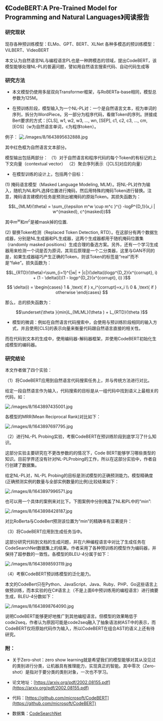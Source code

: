 ## 《CodeBERT:A Pre-Trained Model for Programming and Natural Languages》阅读报告


### 研究现状

现存各种预训练模型：ELMo、GPT、BERT、XLNet
各种多模态的预训练模型：ViLBERT、VideoBERT

本文认为自然语言NL与编程语言PL也是一种跨模态的领域，提出CodeBERT，该模型能够处理NL-PL的普遍问题，譬如用自然语言搜索代码、自动代码生成等


### 研究方法

* 本文模型仍使用多层双向Transformer框架，与RoBERTa-base相同，模型总参数为125M。

* 在预训练阶段，模型输入为一个NL-PL对：一个是自然语言文本，视为单词的序列，拆分为WordPiece。另一部分为程序代码，看做Token的序列。拼接成Bert要求的方式：[CLS], w1, w2, w3, ..., wn, [SEP], c1, c2, c3, ..., cm, [EOS]（w为自然语言单词，c为程序token）。

例子：
![./images/8/1643895632888.jpg](./images/8/1643895632888.jpg)

其中红色框为自然语言文本部分。

模型输出包括两部分：
（1）对于自然语言和程序代码的每个Token的有标记的上下文向量（contextual vector）
（2）聚合序列表示（[CLS]对应的向量）

* 在模型训练的设计上，包括两个目标：

(1) 掩码语言模型（Masked Language Modeling, MLM）。将NL-PL对作为输入，随机为NL和PL选择位置进行掩码，然后用特殊的掩码Token进行替换。注意，掩码语言建模的任务是预测出被掩码的原始Token。其损失函数为：

$$L_{MLM}(\theta) = \sum_{i\epsilon m^w \cup m^c }^{} -logP^{D_1}(x_i | w^{masked}, c^{masked})$$

其中$m^w$和$m^c$是被mask掉的位置.

(2) 替换Token检测（Replaced Token Detection, RTD）。在这部分有两个数据生成器，分别是NL生成器和PL生成器，这两个生成器都用于随机掩码位置集（randomly masked positions）生成合理的备选方案。另外，还有一个学习生成器用来检测一个词是否为原词，其背后原理是一个二分类器，这里与GAN不同的是，如果生成器碰巧产生正确的Token，则该Token的标签是“real”而不是“fake”。损失函数为：

$$L_{RTD}(\theta)=\sum_{i=1}^{|w| + |c|}(\delta(i)logp^{D_2}(x^{corrupt}, i) + (1 - \delta(i))(1 - logp^{D_2}(x^{corrupt}, i)) )$$

$$
\delta(i) = \begin{cases}
1 & ,\text{ if } x_i^{corrupt}=x_i \\
0 & ,\text{ if } otherwise 
\end{cases}
$$

那么，总的损失函数为：

$$\underset{\theta }{min}L_{MLML}(\theta ) + L_{RTD}(\theta )$$


* 模型的微调：例如在自然语言代码搜索中，会使用与预训练阶段相同的输入方式，并且使用[CLS]的表示向量来衡量代码跟自然语言直接的相关性。

而在代码到文本的生成中，使用编码器-解码器框架，并使用CodeBERT初始化生成模型的编码器。


### 研究结论

本文作者做了四个实验：

（1）将CodeBERT应用到自然语言代码搜索任务上，并与传统方法进行对比。

给定一段自然语言作为输入，代码搜索的目标是从一组代码中找到语义上最相关的代码，如：

![./images/8/1643897435001.jpg](./images/8/1643897435001.jpg)

各模型的MRR(Mean Reciprocal Rank)对比如下：

![./images/8/1643897697795.jpg](./images/8/1643897697795.jpg)



（2）进行NL-PL Probing实验，考察CodeBERT在预训练阶段到底学习了什么知识。

这部分实验主要研究在不更改参数的的情况下，Code BERT能够学习哪些类型的知识。目前学界还没有针对NL-PLProbing的工作，所以在这部分实验中，作者自行创建了数据集。

给定NL-PL对，NL-PL Probing的目标是测试模型的正确预测能力。模型精确度(正确预测实例的数量与全部实例数量的比例)比较结果如下：

![./images/8/1643897996571.jpg](./images/8/1643897996571.jpg)

也可以用一个具体的案例来对比下。下图案例中分别掩盖了NL和PL中的“min”:

![./images/8/1643898428187.jpg](./images/8/1643898428187.jpg)

对比RoBerta与CodeBert预测该位置为“min”的精确率有显著提升：


（3）将CodeBERT应用到生成任务当中。

这部分研究代码到文档的生成问题，并在六种编程语言中对比了生成任务在CodeSearchNet数据集上的结果。作者采用了各种预训练的模型作为编码器，并保持了超参数的一致性。各模型的BLEU-4分属于如下：

![./images/8/1643898593119.jpg](./images/8/1643898593119.jpg)




（4）考察CodeBERT预训练模型的泛化能力。

本文的CodeBert只在Python、JavaScript、Java、Ruby、PHP、Go这些语言上做预训练，而本实验的在C#语言上（不是上面6中预训练用的编程语言）进行摘要生成，BLEU-4分数如下：

![./images/8/1643898764090.jpg](./images/8/1643898764090.jpg)

说明CodeBERT能够更好地推广到其他编程语言。但模型的效果略低于code2seq，作者认为原因可能是code2seq融入了抽象语法树AST中的表示，而CodeBERT仅将原始代码作为输入，所以CodeBERT在组合AST的语义上还有待研究。

### 附：

* 关于Zero-shot：zero show learning就是希望我们的模型能够对其从没见过的类别进行分类，让机器具有推理能力，实现真正的智能。其中零次（Zero-shot）是指对于要分类的类别对象，一次也不学习。

* 论文地址：[https://arxiv.org/pdf/2002.08155.pdf](https://arxiv.org/pdf/2002.08155.pdf)

* 代码：[https://github.com/microsoft/CodeBERT](https://github.com/microsoft/CodeBERT)

* 数据集：[CodeSearchNet](https://arxiv.org/pdf/1909.09436.pdf)